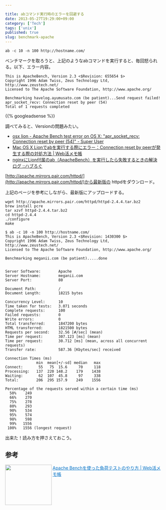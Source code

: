 ```yaml
---

title: abコマンド実行時のエラーを回避する
date: 2013-05-27T19:29:00+09:00
category: ['Tech']
tags: ['unix']
published: true
slug: benchmark-apache
---
```


```
ab -c 10 -n 100 http://hostname.com/
```

ベンチマークを取ろうと、上記のようなabコマンドを実行すると、毎回怒られる。以下、エラー内容。

```
This is ApacheBench, Version 2.3 <$Revision: 655654 $>
Copyright 1996 Adam Twiss, Zeus Technology Ltd, http://www.zeustech.net/
Licensed to The Apache Software Foundation, http://www.apache.org/

Benchmarking havelog.ayumusato.com (be patient)...Send request failed!
apr_socket_recv: Connection reset by peer (54)
Total of 1 requests completed
```


{{% googleadsense %}}

調べてみると、Versionの問題みたい。

- [osx lion - Apache Bench test error on OS X: &quot;apr_socket_recv: Connection reset by peer (54)&quot; - Super User](http://superuser.com/questions/323840/apache-bench-test-erroron-os-x-apr-socket-recv-connection-reset-by-peer-54)
- [Mac OS X Lionでabを実行する際にエラー：Connection reset by peerが発生する際の対処方法 | Web活メモ帳](http://blog.verygoodtown.com/2012/05/apache-bench-test-erroron-os-x-apr-socket-recv-connection-reset-by-peer-54/)
- [nginxにLion付属のab（ApacheBench）を実行したら失敗するときの解決ログ ::ハブろぐ](http://havelog.ayumusato.com/develop/others/e477-lion_bundled_ab_nginx.html)

[http://apache.mirrors.pair.com/httpd/](http://apache.mirrors.pair.com/httpd/)から最新版の httpdをダウンロード。

上記のページを参考にしながら、最新版にアップロードする。


```
wget http://apache.mirrors.pair.com/httpd/httpd-2.4.4.tar.bz2
brew install pcre
tar xzvf httpd-2.4.4.tar.bz2
cd httpd-2.4.4
./configure
make
```


```
$ ab -c 10 -n 100 http://hostname.com/
This is ApacheBench, Version 2.3 <$Revision: 1430300 $>
Copyright 1996 Adam Twiss, Zeus Technology Ltd, http://www.zeustech.net/
Licensed to The Apache Software Foundation, http://www.apache.org/

Benchmarking meganii.com (be patient).....done


Server Software:        Apache
Server Hostname:        meganii.com
Server Port:            80

Document Path:          /
Document Length:        18215 bytes

Concurrency Level:      10
Time taken for tests:   3.071 seconds
Complete requests:      100
Failed requests:        0
Write errors:           0
Total transferred:      1847200 bytes
HTML transferred:       1821500 bytes
Requests per second:    32.56 [#/sec] (mean)
Time per request:       307.123 [ms] (mean)
Time per request:       30.712 [ms] (mean, across all concurrent requests)
Transfer rate:          587.36 [Kbytes/sec] received

Connection Times (ms)
              min  mean[+/-sd] median   max
Connect:       55   75  15.6     70     118
Processing:   137  220 148.2    179    1438
Waiting:       62  107  45.8     97     338
Total:        206  295 157.9    249    1556

Percentage of the requests served within a certain time (ms)
  50%    249
  66%    270
  75%    278
  80%    293
  90%    534
  95%    574
  98%    598
  99%   1556
 100%   1556 (longest request)
```

出来た！読み方を押さえておこう。

## 参考
<a href="http://blog.verygoodtown.com/2012/05/apache-bench-ab/" target="_blank"><img class="alignleft" align="left" border="0" src="http://capture.heartrails.com/150x130/shadow?http://blog.verygoodtown.com/2012/05/apache-bench-ab/" alt="" width="150" height="130" /></a><a style="color:#0070C5;" href="http://blog.verygoodtown.com/2012/05/apache-bench-ab/" target="_blank">Apache Benchを使った負荷テストのやり方 | Web活メモ帳</a><a href="http://b.hatena.ne.jp/entry/http://blog.verygoodtown.com/2012/05/apache-bench-ab/" target="_blank"><img border="0" src="http://b.hatena.ne.jp/entry/image/http://blog.verygoodtown.com/2012/05/apache-bench-ab/" alt="" /></a><br style="clear:both;" /><br>

